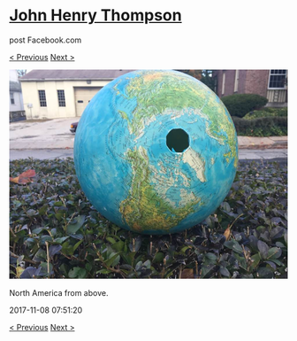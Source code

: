 # [John Henry Thompson](../README.md)
post Facebook.com

[< Previous](2017-11-08-1.md) [Next >](2017-11-05-1.md)

[![](../media/2017-11-08/Timeline-Photos-North-America-from-above.jpg)](../README.md)

North America from above.

2017-11-08 07:51:20

[< Previous](2017-11-08-1.md) [Next >](2017-11-05-1.md)